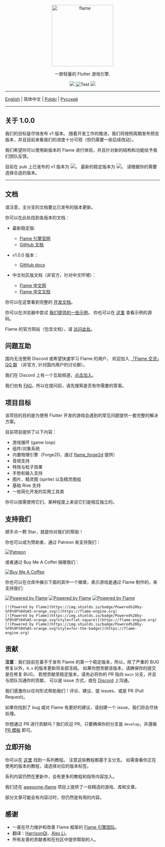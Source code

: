 <p align="center">
  <a href="https://flame-engine.org">
    <img alt="flame" width="200px" src="https://user-images.githubusercontent.com/6718144/101553774-3bc7b000-39ad-11eb-8a6a-de2daa31bd64.png">
  </a>
</p>

<p align="center">
一款轻量的 Flutter 游戏引擎.
</p>

<p align="center">
  <a title="Pub" href="https://pub.dartlang.org/packages/flame" ><img src="https://img.shields.io/pub/v/flame.svg?style=popout" /></a> <img src="https://github.com/flame-engine/flame/workflows/Test/badge.svg?branch=master&event=push" alt="Test" /> <a title="Discord" href="https://discord.gg/pxrBmy4" ><img src="https://img.shields.io/discord/509714518008528896.svg" /></a>
</p>

---

[English](/README.md) | 简体中文 | [Polski](/i18n/README-PL.md) | [Русский](/i18n/README-RU.md)

---

## 关于 1.0.0

我们的目标是尽快发布 v1 版本。
随着开发工作的推进，我们将按照周期发布预览版本，并且目前来看我们的进度十分可观（但仍需要一些后续改动）。

我们希望你可以使用新版本的 Flame 进行体验，并且针对新的结构和功能给予我们团队反馈。

目前在 pub 上已发布的 v1 版本为
<a title="Pub" href="https://pub.flutter-io.cn/packages/flame" ><img src="https://img.shields.io/pub/v/flame.svg?style=popout&include_prereleases" /></a>。
最新的稳定版本为
<a title="Pub" href="https://pub.flutter-io.cn/packages/flame" ><img src="https://img.shields.io/pub/v/flame.svg?style=popout" /></a>。
请根据你的需要选择合适的版本。

---

## 文档

请注意，主分支的文档要比已发布的版本更新。

你可以在此处找到各版本的文档：
- 最新稳定版: 
    - [Flame 引擎官网](https://flame-engine.org/)
    - [GitHub 文档](https://github.com/flame-engine/flame/tree/master-v0.x/doc)

- v1.0.0 版本：
    - [GitHub docs](https://github.com/flame-engine/flame/tree/1.0.0-releasecandidate.11/doc)

- 中文社区版文档（非官方，针对中文环境）：
    - [Flame 中文网](https://www.flame-cn.com/)
    - [Flame 中文文档](https://docs.flame-cn.com/)

你可以在这里看到完整的 [开发文档](doc/README.md)。

你可以在浏览器中尝试 [我们提供的一些示例](https://flame-engine.github.io/flame/)。
你也可以在 [这里](https://github.com/flame-engine/flame/tree/main/examples) 查看示例的源码。

Flame 的官方网站（包含文档），请 [访问此处](https://flame-engine.org/)。

## 问题互助

国内无法使用 Discord 或希望快速学习 Flame 的用户，
欢迎加入 [「Flame 交流」QQ 群](https://jq.qq.com/?_wv=1027&k=5ETLFm3)
（非官方, 针对国内用户的讨论群）。

我们在 Discord 上有一个互助频道，[点击加入](https://discord.gg/pxrBmy4)。

我们也有 [FAQ](FAQ.md)，所以在提问前，请先搜索是否有你需要的答案。

## 项目目标

该项目的目的是为使用 Flutter 开发的游戏会遇到的常见问题提供一套完整的解决方案。

目前项目提供了以下内容：
- 游戏循环 (game loop)
- 组件/对象系统
- 内置物理引擎（Forge2D，通过 [flame_forge2d](https://github.com/flame-engine/flame_Forge2D) 提供）
- 音频支持
- 特效与粒子效果
- 手势和输入支持
- 图片、精灵图 (sprite) 以及精灵图组
- 基础 Rive 支持
- 一些简化开发的实用工具类

你可以按需使用它们，某种程度上来说它们是相互独立的。

## 支持我们

顺手点一颗 Star，就是你对我们的帮助！

你也可以成为赞助者，通过 Patreon 来支持我们：

[![Patreon](https://c5.patreon.com/external/logo/become_a_patron_button.png)](https://www.patreon.com/fireslime)

或者通过 Buy Me A Coffet 捐赠我们：

[![Buy Me A Coffee](https://user-images.githubusercontent.com/835641/60540201-fcd7fa00-9ce4-11e9-87ec-1e98568e9f58.png)](https://www.buymeacoffee.com/fireslime)

你也可以在仓库中展示下面的其中一个徽章，表示游戏是通过 Flame 制作的，来支持我们:

[![Powered by Flame](https://img.shields.io/badge/Powered%20by-%F0%9F%94%A5-orange.svg)](https://flame-engine.org)
[![Powered by Flame](https://img.shields.io/badge/Powered%20by-%F0%9F%94%A5-orange.svg?style=flat-square)](https://flame-engine.org)
[![Powered by Flame](https://img.shields.io/badge/Powered%20by-%F0%9F%94%A5-orange.svg?style=for-the-badge)](https://flame-engine.org)

```
[![Powered by Flame](https://img.shields.io/badge/Powered%20by-%F0%9F%94%A5-orange.svg)](https://flame-engine.org)
[![Powered by Flame](https://img.shields.io/badge/Powered%20by-%F0%9F%94%A5-orange.svg?style=flat-square)](https://flame-engine.org)
[![Powered by Flame](https://img.shields.io/badge/Powered%20by-%F0%9F%94%A5-orange.svg?style=for-the-badge)](https://flame-engine.org)
```

## 贡献

**注意**：我们目前在着手于发布 Flame 的第一个稳定版本，所以，除了严重的 BUG 修复以外，`0.x` 的版本更新将全部冻结。
如果你想贡献该版本，请确保你的提交是在修复 BUG。
若想贡献至稳定版本，请务必将你的 PR 指向 `main` 分支，并且与团队沟通你的贡献，
可以是 issue 方式，或在 [Discord](https://discord.gg/pxrBmy4) 上沟通。

我们感激你以任何形式帮助我们！评论、建议、提 issues、或是 PR (Pull Request)。

如果你找到了 bug 或对 Flame 有更好的建议，请创建一个 issue，我们将会尽快处理。

你想通过 PR 进行贡献吗？我们欢迎 PR，只要确保你的分支是 `develop`，并遵循 [PR 模板](.github/pull_request_template.md) 即可。

## 立即开始

你可以在 [这里](./tutorials) 找到一系列教程。
注意这些教程都基于主分支。
如需查看你正在使用的版本的教程，请选择对应的版本标签。

系列内容仍然在更新中，会有更多的教程和指导内容加入。

我们还在 [awesome-flame](https://github.com/flame-engine/awesome-flame) 项目上提供了一些精选的游戏、库和文章。

部分文章可能会有内容过时，但仍然是有用的内容。

## 感谢

 * 一直在尽力维护和改善 Flame 框架的 [Flame 引擎团队](https://github.com/orgs/flame-engine/people)。
 * 翻译：[HarrisonQI](https://github.com/HarrisonQi)、[Alex Li](https://github.com/AlexV525)。
 * 所有友善的贡献者和在社区中提供帮助的人。
